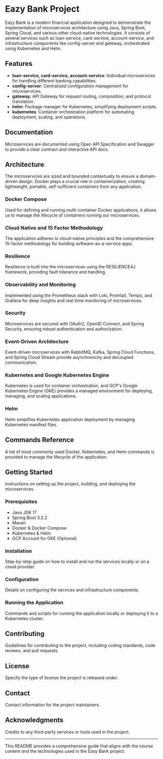# Eazy Bank Project

Eazy Bank is a modern financial application designed to demonstrate the implementation of microservices architecture using Java, Spring Boot, Spring Cloud, and various other cloud-native technologies. It consists of several services such as loan-service, card-service, account-service, and infrastructure components like config-server and gateway, orchestrated using Kubernetes and Helm.

## Features

- **loan-service, card-service, account-service**: Individual microservices for handling different banking capabilities.
- **config-server**: Centralized configuration management for microservices.
- **gateway**: API Gateway for request routing, composition, and protocol translation.
- **helm**: Package manager for Kubernetes, simplifying deployment scripts.
- **kubernetes**: Container orchestration platform for automating deployment, scaling, and operations.

## Documentation

Microservices are documented using Open API Specification and Swagger to provide a clear contract and interactive API docs.

## Architecture

The microservices are sized and bounded contextually to ensure a domain-driven design. Docker plays a crucial role in containerization, creating lightweight, portable, self-sufficient containers from any application.

### Docker Compose

Used for defining and running multi-container Docker applications, it allows us to manage the lifecycle of containers running our microservices.

### Cloud Native and 15 Factor Methodology

The application adheres to cloud-native principles and the comprehensive 15-factor methodology for building software-as-a-service apps.

### Resilience

Resilience is built into the microservices using the RESILIENCE4J framework, providing fault tolerance and handling.

### Observability and Monitoring

Implemented using the Prometheus stack with Loki, Promtail, Tempo, and Grafana for deep insights and real-time monitoring of microservices.

### Security

Microservices are secured with OAuth2, OpenID Connect, and Spring Security, ensuring robust authentication and authorization.

### Event-Driven Architecture

Event-driven microservices with RabbitMQ, Kafka, Spring Cloud Functions, and Spring Cloud Stream provide asynchronicity and decoupled communication.

### Kubernetes and Google Kubernetes Engine

Kubernetes is used for container orchestration, and GCP's Google Kubernetes Engine (GKE) provides a managed environment for deploying, managing, and scaling applications.

### Helm

Helm simplifies Kubernetes application deployment by managing Kubernetes manifest files.

## Commands Reference

A list of most commonly used Docker, Kubernetes, and Helm commands is provided to manage the lifecycle of the application.

## Getting Started

Instructions on setting up the project, building, and deploying the microservices.

### Prerequisites

- Java JDK 17
- Spring Boot 3.2.2
- Maven
- Docker & Docker Compose
- Kubernetes & Helm
- GCP Account for GKE (Optional)

### Installation

Step-by-step guide on how to install and run the services locally or on a cloud provider.

### Configuration

Details on configuring the services and infrastructure components.

### Running the Application

Commands and scripts for running the application locally or deploying it to a Kubernetes cluster.

## Contributing

Guidelines for contributing to the project, including coding standards, code reviews, and pull requests.

## License

Specify the type of license the project is released under.

## Contact

Contact information for the project maintainers.

## Acknowledgments

Credits to any third-party services or tools used in the project.

---

This README provides a comprehensive guide that aligns with the course content and the technologies used in the Easy Bank project.
